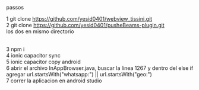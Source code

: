 passos

1 git clone https://github.com/yesid0401/webview_tissini.git </br>
2 git clone https://github.com/yesid0401/pusheBeams-plugin.git </br>
los dos en mismo directorio </br><br>

3 npm i </br>
4 ionic capacitor sync </br>
5 ionic capacitor copy android </br>
6 abrir el archivo InAppBrowser.java, buscar la linea 1267 y dentro del else if agregar url.startsWith("whatsapp:") || url.startsWith("geo:") </br>
7 correr la aplicacion en android studio
